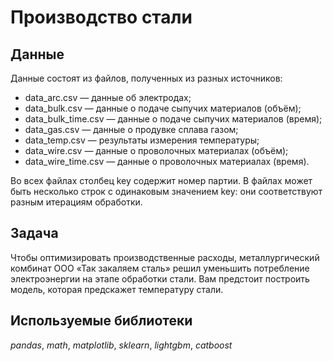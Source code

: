# Производство стали


## Данные

Данные состоят из файлов, полученных из разных источников:

* data_arc.csv — данные об электродах;
* data_bulk.csv — данные о подаче сыпучих материалов (объём);
* data_bulk_time.csv — данные о подаче сыпучих материалов (время);
* data_gas.csv — данные о продувке сплава газом;
* data_temp.csv — результаты измерения температуры;
* data_wire.csv — данные о проволочных материалах (объём);
* data_wire_time.csv — данные о проволочных материалах (время).

Во всех файлах столбец key содержит номер партии. В файлах может быть несколько строк с одинаковым значением key: они соответствуют разным итерациям обработки.

## Задача

Чтобы оптимизировать производственные расходы, металлургический комбинат ООО «Так закаляем сталь» решил уменьшить потребление электроэнергии на этапе обработки стали. Вам предстоит построить модель, которая предскажет температуру стали. 

## Используемые библиотеки
*pandas*, *math*, *matplotlib*, *sklearn*, *lightgbm*, *catboost*
